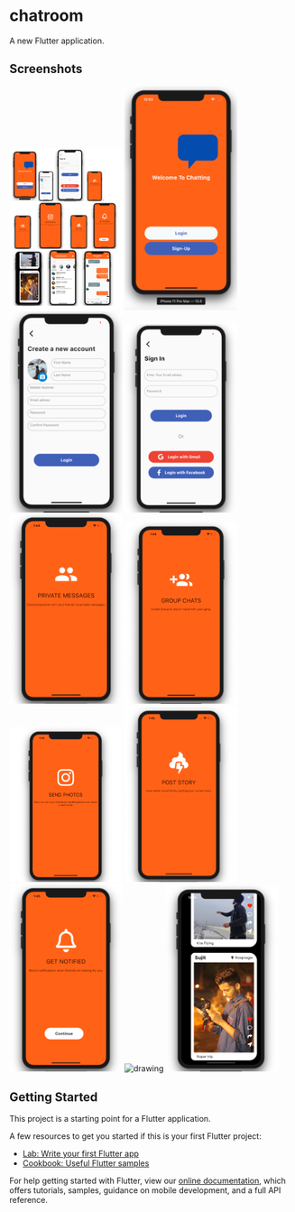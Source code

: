 # chatroom

A new Flutter application.


## Screenshots
<p>
    <img src="/All Over.png" alt="drawing" width="200"/>
    <img src="1.png" alt="drawing" width="200"/>
    <img src="2.png" alt="drawing" width="200"/>
    <img src="3.png" alt="drawing" width="200"/>
    <img src="4.png" alt="drawing" width="200"/>
    <img src="5.png" alt="drawing" width="200"/>
    <img src="6.png" alt="drawing" width="200"/>
    <img src="7.png" alt="drawing" width="200"/>
    <img src="8.png" alt="drawing" width="200"/>
    <img src="9.png" alt="drawing" width="200"/>
    <img src="10.png" alt="drawing" width="200"/>
</p>


## Getting Started

This project is a starting point for a Flutter application.

A few resources to get you started if this is your first Flutter project:

- [Lab: Write your first Flutter app](https://flutter.dev/docs/get-started/codelab)
- [Cookbook: Useful Flutter samples](https://flutter.dev/docs/cookbook)

For help getting started with Flutter, view our
[online documentation](https://flutter.dev/docs), which offers tutorials,
samples, guidance on mobile development, and a full API reference.
